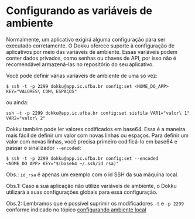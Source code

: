 # Configurando as variáveis de ambiente

Normalmente, um aplicativo exigirá alguma configuração para ser executado corretamente. O Dokku oferece suporte à configuração de aplicativos por meio das variáveis de ambiente. Essas variáveis podem conter dados privados, como senhas ou chaves de API, por isso não é recomendável armazená-las no repositório do seu aplicativo.

Você pode definir várias variáveis de ambiente de uma só vez:

```
$ ssh -t -p 2299 dokku@app.ic.ufba.br config:set <NOME_DO_APP> KEY="VALORES\ COM\ ESPAÇOS"
```
ou ainda:

```
ssh -t -p 2299 dokku@app.ic.ufba.br config:set sisfila VAR1="valor\ 1" VAR2="valor\ 2"
```
Dokku também pode ler valores codificados em base64. Essa é a maneira mais fácil de definir um valor com novas linhas ou espaços. Para definir um valor com novas linhas, você precisa primeiro codificá-lo em base64 e passar o sinalizador `--encoded`:

```
$ ssh -t -p 2299 dokku@app.ic.ufba.br config:set --encoded <NOME_DO_APP> KEY="$(base64 ~/.ssh/id_rsa)"
```
Obs.: `id_rsa` é apenas um exemplo com o id SSH da sua máquina local.

Obs.1: Caso a sua aplicação não utilize variáveis de ambiente, o Dokku utilizará a suas configurações globais para essa configuração.

Obs.2: Lembramos que é possível suprimir os modificadores `-t` e `-p 2299` conforme indicado no tópico [configurando ambiente local](ambiente-local.md)
